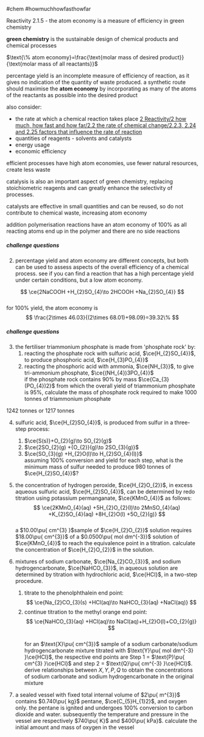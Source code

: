 #chem #howmuchhowfasthowfar  
  
Reactivity 2.1.5 - the atom economy is a measure of efficiency in green chemistry  
  
**green chemistry** is the sustainable design of chemical products and chemical processes  
  
$\text{\% atom economy}=\frac{\text{molar mass of desired product}}{\text{molar mass of all reactants}}$  
  
percentage yield is an incomplete measure of efficiency of reaction, as it gives no indication of the quantity of waste produced. a synthetic route should maximise the **atom economy** by incorporating as many of the atoms of the reactants as possible into the desired product  
  
also consider:  
- the rate at which a chemical reaction takes place [2 Reactivity/2 how much, how fast and how far/2.2 the rate of chemical change/2.2.3, 2.24 and 2.25 factors that influence the rate of reaction](2.2.3,%202.24%20and%202.25%20factors%20that%20influence%20the%20rate%20of%20reaction.md)  
- quantities of reagents - solvents and catalysts  
- energy usage  
- economic efficiency  
  
efficient processes have high atom economies, use fewer natural resources, create less waste  
  
catalysis is also an important aspect of green chemistry, replacing stoichiometric reagents and can greatly enhance the selectivity of processes.  
  
catalysts are effective in small quantities and can be reused, so do not contribute to chemical waste, increasing atom economy  
  
addition polymerisation reactions have an atom economy of 100% as all reacting atoms end up in the polymer and there are no side reactions  
  
##### challenge questions  
2. percentage yield and atom economy are different concepts, but both can be used to assess aspects of the overall efficiency of a chemical process. see if you can find a reaction that has a high percentage yield under certain conditions, but a low atom economy.  
  
$$  
\ce{2NaCOOH +H_{2}SO_{4}\to 2HCOOH +Na_{2}SO_{4}}  
$$  
for 100% yield, the atom economy is  
$$  
\frac{2\times 46.03}{(2\times 68.01)+98.09}=39.32\%  
$$  
  
##### challenge questions  
3. the fertiliser triammonium phosphate is made from 'phosphate rock' by:  
	1. reacting the phosphate rock with sulfuric acid, $\ce{H_{2}SO_{4}}$, to produce phosphoric acid, $\ce{H_{3}PO_{4}}$  
	2. reacting the phosphoric acid with ammonia, $\ce{NH_{3}}$, to give tri-ammonium phosphate, $\ce{(NH_{4})3PO_{4}}$  
	if the phosphate rock contains 90% by mass $\ce{Ca_{3}(PO_{4})2}$ from which the overall yield of triammonium phosphate is 95%, calculate the mass of phosphate rock required to make 1000 tonnes of triammonium phosphate  
  
1242 tonnes or 1217 tonnes  
  
4. sulfuric acid, $\ce{H_{2}SO_{4}}$, is produced from sulfur in a three-step process:  
	1. $\ce{S(s)}+O_{2}(g)\to SO_{2}(g)$  
	2. $\ce{2SO_{2}(g) +{O_{2}}(g)\to 2SO_{3}(g)}$  
	3. $\ce{SO_{3}(g) +H_{2}O(l)\to H_{2}SO_{4}(l)}$  
	assuming 100% conversion and yield for each step, what is the minimum mass of sulfur needed to produce 980 tonnes of $\ce{H_{2}SO_{4}}$?  
  
5. the concentration of hydrogen peroxide, $\ce{H_{2}O_{2}}$, in excess aqueous sulfuric acid, $\ce{H_{2}SO_{4}}$, can be determined by redo titration using potassium permanganate, $\ce{KMnO_{4}}$ as follows:  
$$  
\ce{2KMnO_{4}(aq) +5H_{2}O_{2}(l)\to 2MnSO_{4}(aq) +K_{2}SO_{4}(aq) +8H_{2}O(l) +5O_{2}(g)}  
$$  
	a $10.00\pu{ cm^{3} }$sample of $\ce{H_{2}O_{2}}$ solution requires $18.00\pu{ cm^{3}}$ of a $0.0500\pu{ mol dm^{-3}}$ solution of $\ce{KMnO_{4}}$ to reach the equivalence point in a titration. calculate the concentration of $\ce{H_{2}O_{2}}$ in the solution.  
  
6. mixtures of sodium carbonate, $\ce{Na_{2}CO_{3}}$, and sodium hydrogencarbonate, $\ce{NaHCO_{3}}$, in aqueous solution are determined by titration with hydrochloric acid, $\ce{HCl}$, in a two-step procedure.  
	1. titrate to the phenolphthalein end point:  
$$  
\ce{Na_{2}CO_{3}(s) +HCl(aq)\to NaHCO_{3}(aq) +NaCl(aq)}  
$$  
	2. continue titration to the methyl orange end point:  
$$  
\ce{NaHCO_{3}(aq) +HCl(aq)\to NaCl(aq)+H_{2}O(l)+CO_{2}(g)}  
$$  
	for an $\text{X}\pu{ cm^{3}}$ sample of a sodium carbonate/sodium hydrogencarbonate mixture titrated with $\text{Y}\pu{ mol dm^{-3} }\ce{HCl}$, the respective end points are Step 1 = $\text{P}\pu{ cm^{3} }\ce{HCl}$ and step 2 = $\text{Q}\pu{ cm^{-3} }\ce{HCl}$. derive relationships between $X,Y,P,Q$ to obtain the concentrations of sodium carbonate and sodium hydrogencarbonate in the original mixture  
  
7. a sealed vessel with fixed total internal volume of $2\pu{ m^{3}}$ contains $0.740\pu{ kg}$ pentane, $\ce{C_{5}H_{1}2}$, and oxygen only. the pentane is ignited and undergoes 100% conversion to carbon dioxide and water. subsequently the temperature and pressure in the vessel are respectively $740\pu{ K}$ and $400\pu{ kPa}$. calculate the initial amount and mass of oxygen in the vessel